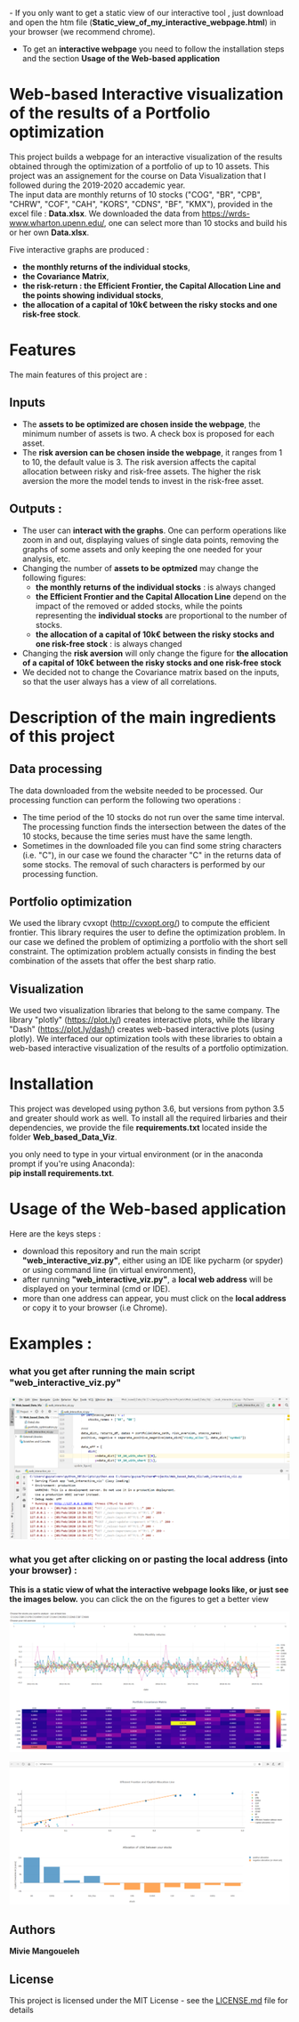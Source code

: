 *-* If you only want to get  a static view of our interactive tool , just download and open the htm file (**Static_view_of_my_interactive_webpage.html**) in your browser (we recommend chrome).<br/>
   - To get an **interactive webpage** you need to follow the installation steps and the section **Usage of the Web-based application**

# Web-based Interactive visualization of the results of a Portfolio optimization
This project builds a webpage for an interactive visualization of the results obtained through the optimization of a portfolio of up to 10 assets. This project was an assignement for the course on Data Visualization that I followed during the 2019-2020 accademic year.\
The input data are monthly returns of 10 stocks ("COG", "BR", "CPB", "CHRW", "COF", "CAH", "KORS", "CDNS", "BF", "KMX"), provided in the excel file : **Data.xlsx**. We downloaded the data from https://wrds-www.wharton.upenn.edu/, one can select more than 10 stocks and build his or her own **Data.xlsx**.

Five interactive graphs are produced : 
- **the monthly returns of the individual stocks**,
- **the Covariance Matrix**, 
- **the risk-return  : the Efficient Frontier, the Capital Allocation Line and the points showing individual stocks**, 
- **the allocation of a capital of 10k€ between the risky stocks and one risk-free stock**.

# Features
The main features of this project are : 
## Inputs 
- The **assets to be optimized are chosen inside the webpage**, the minimum number of assets is two. A check box is proposed for each asset.
- The **risk aversion can be chosen inside the webpage**, it ranges from 1 to 10, the default value is 3. The risk aversion affects the capital allocation between risky and risk-free assets. The higher the risk aversion the more the model tends to invest in the risk-free asset.
## Outputs  : 
- The user can **interact with the graphs**. One can perform operations like zoom in and out, displaying values of single data points, removing the graphs of some assets and only keeping the one needed for your analysis, etc.
- Changing the number of **assets to be optmized** may change the following figures:  
  - **the monthly returns of the individual stocks** : is always changed
  - **the Efficient Frontier and the Capital Allocation Line** depend on the impact of the removed or added stocks, while the              points representing the **individual stocks** are proportional to the number of stocks.
  - **the allocation of a capital of 10k€ between the risky stocks and one risk-free stock** : is always changed
- Changing the **risk aversion** will only change the figure for **the allocation of a capital of 10k€ between the risky stocks and one risk-free stock**
- We decided not to change the Covariance matrix based on the inputs, so that the user always has a view of all correlations.<br/>


# Description of the main ingredients of this project 
## Data processing 
The data downloaded from the website needed to be processed. Our processing function can perform the following two operations :
- The time period of the 10 stocks do not run over the same time interval. The processing function finds the intersection between the dates of the 10 stocks, because the time series must have the same length.
-  Sometimes in the downloaded file you can find some string characters (i.e. "C"), in our case we found the character "C" in the returns data of some stocks. The removal of such characters is performed by our processing function.

## Portfolio optimization
We used the library cvxopt (http://cvxopt.org/) to compute the efficient frontier. This library requires the user to define the optimization problem. In our case we defined the problem of optimizing a portfolio with the short sell constraint. The optimization problem actually consists in finding the best combination of the assets that offer the best sharp ratio.<br/>

## Visualization
We used two visualization libraries that belong to the same company. The library "plotly" (https://plot.ly/) creates interactive plots, while the library "Dash" (https://plot.ly/dash/) creates web-based interactive plots (using plotly). We interfaced our optimization tools with these libraries to obtain a web-based interactive visualization of the results of a portfolio optimization.


# Installation

This project was developed using python 3.6, but versions from python 3.5 and greater should work as well. To install all the required lirbaries and their dependencies, we provide the file **requirements.txt** located inside the folder **Web_based_Data_Viz**.

you only need to type in your virtual environment (or in the anaconda prompt if you're using Anaconda):<br/>
**pip install  requirements.txt**.




# Usage of the Web-based application
Here are the keys steps : 


- download this repository and run the main script **"web_interactive_viz.py"**, either using an IDE like pycharm (or spyder) or using command line (in virtual environment),
- after running **"web_interactive_viz.py"**, a **local web address** will be displayed on your terminal (cmd or IDE).
- more than one address can appear, you must click on the **local address**  or copy it to your browser (i.e Chrome).



# Examples : 
### what you get after running the main script "web_interactive_viz.py" 
![](images/screen_short_after_running_the_app.png)

### what you get after clicking on or pasting the local address (into your browser) : 
**This is a static view of what the interactive webpage looks like, or just see the images below.**
you can click the on the figures to get a better view


![](images/page1.png)


![](images/page_4.png)



## Authors

**Mivie Mangoueleh**

## License

This project is licensed under the MIT License - see the [LICENSE.md](LICENSE.md) file for details
